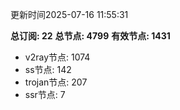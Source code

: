更新时间2025-07-16 11:55:31

**总订阅: 22**
**总节点: 4799**
**有效节点: 1431**
- v2ray节点: 1074
- ss节点: 142
- trojan节点: 207
- ssr节点: 7
